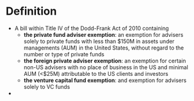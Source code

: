 # Definition
 - A bill within Title IV of the Dodd-Frank Act of 2010 containing
    - **the private fund adviser exemption**: an exemption for advisers solely to private funds with less than $150M in assets under managements (AUM) in the United States, without regard to the number or type of private funds
    - **the foreign private adviser exemption**: an exemption for certain non-US advisers with no place of business in the US and minimal AUM (<$25M) attributable to the US clients and investors
    - **the venture capital fund exemption**: and exemption for advisers solely to VC funds
 - 
